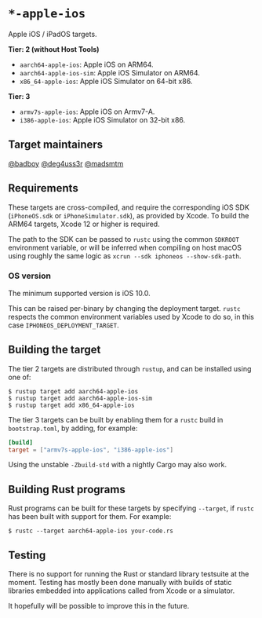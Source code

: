 # `*-apple-ios`

Apple iOS / iPadOS targets.

**Tier: 2 (without Host Tools)**

- `aarch64-apple-ios`: Apple iOS on ARM64.
- `aarch64-apple-ios-sim`: Apple iOS Simulator on ARM64.
- `x86_64-apple-ios`: Apple iOS Simulator on 64-bit x86.

**Tier: 3**

- `armv7s-apple-ios`: Apple iOS on Armv7-A.
- `i386-apple-ios`: Apple iOS Simulator on 32-bit x86.

## Target maintainers

[@badboy](https://github.com/badboy)
[@deg4uss3r](https://github.com/deg4uss3r)
[@madsmtm](https://github.com/madsmtm)

## Requirements

These targets are cross-compiled, and require the corresponding iOS SDK
(`iPhoneOS.sdk` or `iPhoneSimulator.sdk`), as provided by Xcode. To build the
ARM64 targets, Xcode 12 or higher is required.

The path to the SDK can be passed to `rustc` using the common `SDKROOT`
environment variable, or will be inferred when compiling on host macOS using
roughly the same logic as `xcrun --sdk iphoneos --show-sdk-path`.

### OS version

The minimum supported version is iOS 10.0.

This can be raised per-binary by changing the deployment target. `rustc`
respects the common environment variables used by Xcode to do so, in this
case `IPHONEOS_DEPLOYMENT_TARGET`.

## Building the target

The tier 2 targets are distributed through `rustup`, and can be installed
using one of:
```console
$ rustup target add aarch64-apple-ios
$ rustup target add aarch64-apple-ios-sim
$ rustup target add x86_64-apple-ios
```

The tier 3 targets can be built by enabling them for a `rustc` build in
`bootstrap.toml`, by adding, for example:

```toml
[build]
target = ["armv7s-apple-ios", "i386-apple-ios"]
```

Using the unstable `-Zbuild-std` with a nightly Cargo may also work.

## Building Rust programs

Rust programs can be built for these targets by specifying `--target`, if
`rustc` has been built with support for them. For example:

```console
$ rustc --target aarch64-apple-ios your-code.rs
```

## Testing

There is no support for running the Rust or standard library testsuite at the
moment. Testing has mostly been done manually with builds of static libraries
embedded into applications called from Xcode or a simulator.

It hopefully will be possible to improve this in the future.
